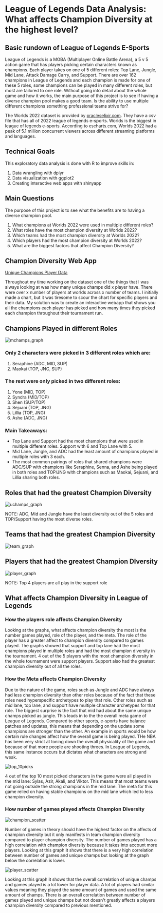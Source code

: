 # League of Legends Data Analysis: What affects Champion Diversity at the highest level? 

## Basic rundown of League of Legends E-Sports

League of Legends is a MOBA (Multiplayer Online Battle Arena), a 5 v 5 action game that has players picking certain characters known as champions. Each player takes on one of 5 different roles: Top Lane, Jungle, Mid Lane, Attack Damage Carry, and Support. There are over 162 champions in League of Legends and each champion is made for one of these 5 roles, some champions can be played in many different roles, but most are tailored to one role. Without going into detail about the whole game and how it works, the main purpose of this project is to see if having a diverse champion pool makes a good team. Is the ability to use multiple different champions something professional teams strive for? 

The Worlds 2022 dataset is provided by [oracleselixir.com](http://oracleselixir.com). They have a csv file that has all of 2022 league of legends e-sports. Worlds is the biggest in league of legends e-sports. According to escharts.com, Worlds 2022 had a peak of 5.1 million concurrent viewers across different streaming platforms and languages.

## Technical Goals

This exploratory data analysis is done with R to improve skills in:

1. Data wrangling with dplyr
2. Data visualization with ggplot2 
3. Creating interactive web apps with shinyapp

## Main Questions

The purpose of this project is to see what the benefits are to having a diverse champion pool.

1. What champions at Worlds 2022 were used in multiple different roles?
2. What roles have the most champion diversity at Worlds 2022? 
3. Which teams had the most champion diversity at Worlds 2022? 
4. Which players had the most champion diversity at Worlds 2022? 
5. What are the biggest factors that affect Champion Diversity?


## Champion Diversity Web App
[Unique Champions Player Data](https://yunghiro.shinyapps.io/lol_2022/)

Throughout my time working on the dataset one of the things that I was always looking at was how many unique champs did x player have. There were over x number of players at worlds across x number of teams. I initially made a chart, but it was tiresome to scour the chart for specific players and their data. My solution was to create an interactive webapp that shows you all the champions each player has picked and how many times they picked each champion throughout their tournament run.

## Champions Played in different Roles

![mchamps_graph](https://user-images.githubusercontent.com/77668770/203864916-c895b93c-39b1-4191-9e16-1878bbba488c.png)

### Only 2 characters were picked in 3 different roles which are:
 1. Seraphine (ADC, MID, SUP)
 2. Maokai (TOP, JNG, SUP)
 
### The rest were only picked in two different roles:
1. Yone (MID, TOP)
2. Syndra (MID/TOP)
3. Shen (SUP/TOP)
4. Sejuani (TOP, JNG)
5. Lillia (TOP, JNG)
6. Ashe (ADC, JNG)

### Main Takeaways:
* Top Lane and Support had the most champions that were used in multiple different roles. Support with 6 and Top Lane with 5. 
* Mid Lane, Jungle, and ADC had the least amount of champions played in multiple roles with 3 each. 
* The most common pairings of roles that shared champions were ADC/SUP with champions like Seraphine, Senna, and Ashe being played in both roles and TOP/JNG with champions such as Maokai, Sejuani, and Lillia sharing both roles. 

## Roles that had the greatest Champion Diversity

![uchamps_graph](https://user-images.githubusercontent.com/77668770/203864931-809ce33f-b1d5-469f-9671-8ddc6a38ef67.png)

NOTE: ADC, Mid and Jungle have the least diversity out of the 5 roles and TOP/Support having the most diverse roles. 

## Teams that had the greatest Champion Diversity

![team_graph](https://user-images.githubusercontent.com/77668770/203864922-4bd0a1a5-96cb-4b52-8aee-999cf22004e2.png)

## Players that had the greatest Champion DIversity

![player_graph](https://user-images.githubusercontent.com/77668770/203864918-6954b758-18f9-4810-9a74-876cc9b304bd.png)

NOTE: Top 4 players are all play in the support role 

## What affects Champion Diversity in League of Legends

### How the players role affects Champion Diversity
Looking at the graphs, what affects champion diversity the most is the number games played, role of the player, and the meta. The role of the player has a greater affect to champion diversity compared to games played. The graphs showed that support and top lane had the most champions played in multiple roles and had the most champion diversity in the tournament. 4 out of the 5 players with the most champion diversity in the whole tournament were support players. Support also had the greatest champion diversity out of all the roles. 

### How the Meta affects Champion Diversity 
Due to the nature of the game, roles such as Jungle and ADC have always had less champion diversity than other roles because of the fact that these roles need hyperspecific archetypes to play that role. Other roles such as mid lane, top lane, and support have multiple character archetypes for that role. The biggest surprise is the fact that mid had about the same unique champs picked as jungle. This leads in to the the overall meta game of League of Legends. Compared to other sports, e-sports have balance patches and updates, this means that depending on the update some champions are stronger than the other. An example in sports would be how certain rule changes affect how the overall game is being played. THe NBA has been very strict at toning down the overall physicality of the game and because of that more people are shooting threes. In League of Legends, this same instance occurs but dictates what characters are strong and weak. 

![top_10picks](https://user-images.githubusercontent.com/77668770/203871203-294a2d14-431b-4f00-9108-a095f2c54f92.png)

4 out of the top 10 most picked characters in the game were all played in the mid lane: Sylas, Azir, Akali, and Viktor. This means that most teams were not going outside the strong champions in the mid lane. The meta for this game relied on having stable champions on the mid lane which led to less champion diversity. 

### How number of games played affects Champion Diversity
![champion_scatter](https://user-images.githubusercontent.com/77668770/203866193-a7f1c6b8-d1f5-41d2-bac2-1a977af5c345.png)

Number of games in theory should have the highest factor on the affects of champion diversity but it only manifests in team champion diversity compared to player champion diversity. The number of games played has a high correlation with champion diversity because it takes into account more players. Looking at this graph it shows that there is a very high correlation between number of games and unique champs but looking at the graph below the correlation is lower.

![player_scatter](https://user-images.githubusercontent.com/77668770/203866205-af14aff1-9a87-430d-b230-e9df3272e339.png)

Looking at this graph it shows that the overall correlation of unique champs and games played is a lot lower for player data. A lot of players had similar values meaning they played the same amount of games and used the same amount of champs. There is an overall correlation between number of games played and unique champs but not doesn't greatly affects a players champion diversity compared to previous mentioned. 

